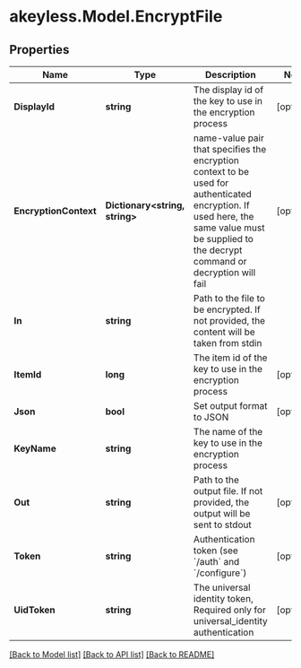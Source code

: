 # akeyless.Model.EncryptFile

## Properties

Name | Type | Description | Notes
------------ | ------------- | ------------- | -------------
**DisplayId** | **string** | The display id of the key to use in the encryption process | [optional] 
**EncryptionContext** | **Dictionary&lt;string, string&gt;** | name-value pair that specifies the encryption context to be used for authenticated encryption. If used here, the same value must be supplied to the decrypt command or decryption will fail | [optional] 
**In** | **string** | Path to the file to be encrypted. If not provided, the content will be taken from stdin | 
**ItemId** | **long** | The item id of the key to use in the encryption process | [optional] 
**Json** | **bool** | Set output format to JSON | [optional] 
**KeyName** | **string** | The name of the key to use in the encryption process | 
**Out** | **string** | Path to the output file. If not provided, the output will be sent to stdout | [optional] 
**Token** | **string** | Authentication token (see &#x60;/auth&#x60; and &#x60;/configure&#x60;) | [optional] 
**UidToken** | **string** | The universal identity token, Required only for universal_identity authentication | [optional] 

[[Back to Model list]](../README.md#documentation-for-models) [[Back to API list]](../README.md#documentation-for-api-endpoints) [[Back to README]](../README.md)

